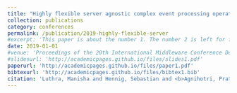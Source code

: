 ```yaml
---
title: "Highly flexible server agnostic complex event processing operators"
collection: publications
category: conferences
permalink: /publication/2019-highly-flexible-server
#excerpt: 'This paper is about the number 1. The number 2 is left for future work.'
date: 2019-01-01
#venue: 'Proceedings of the 20th International Middleware Conference Demos and Posters'
#slidesurl: 'http://academicpages.github.io/files/slides1.pdf'
paperurl: 'http://academicpages.github.io/files/paper1.pdf'
bibtexurl: 'http://academicpages.github.io/files/bibtex1.bib'
citation: 'Luthra, Manisha and Hennig, Sebastian and <b>Agnihotri, Pratyush</b> and Wang, Lin and Koldehofe, Boris. (2019). &quot;Highly flexible server agnostic complex event processing operators.&quot; <i>Proceedings of the 20th International Middleware Conference Demos and Posters</i>.'
---
```

